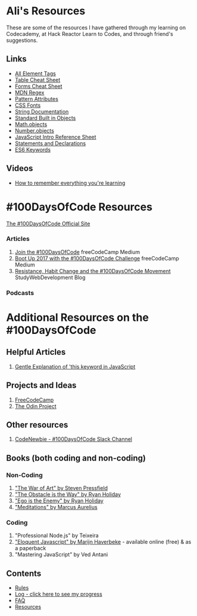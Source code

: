 # Ali's Resources
These are some of the resources I have gathered through my learning on Codecademy, at Hack Reactor Learn to Codes, and through friend's suggestions.

## Links
* <a href="https://developer.mozilla.org/en-US/docs/Web/HTML/Element">All Element Tags</a>
* <a href="https://www.codecademy.com/learn/learn-html/modules/learn-html-tables/reference">Table Cheat Sheet</a>
* <a href="https://www.codecademy.com/learn/learn-html/modules/learn-html-forms/reference">Forms Cheat Sheet</a>
* <a href="https://developer.mozilla.org/en-US/docs/Web/JavaScript/Guide/Regular_Expressions">MDN Regex </a>
* <a href="https://www.w3schools.com/tags/att_pattern.asp">Pattern Attributes</a>
* <a href="http://www.cssfontstack.com">CSS Fonts</a>
* <a href="https://developer.mozilla.org/en-US/docs/Web/JavaScript/Reference/Global_Objects/String/prototype">String Documentation</a>
* <a href="https://developer.mozilla.org/en-US/docs/Web/JavaScript/Reference/Global_Objects">Standard Built in Objects</a>
* <a href="https://developer.mozilla.org/en-US/docs/Web/JavaScript/Reference/Global_Objects/Math">Math.objects</a>
* <a href="https://developer.mozilla.org/en-US/docs/Web/JavaScript/Reference/Global_Objects/Number">Number.objects</a>
* <a href="https://www.codecademy.com/learn/introduction-to-javascript/modules/learn-javascript-introduction/reference">JavaScript Intro Reference Sheet</a>
* <a href="https://developer.mozilla.org/en-US/docs/Web/JavaScript/Reference/Statements/var">Statements and Declarations</a>
* <a href="https://developer.mozilla.org/en-US/docs/Web/JavaScript/Reference/Lexical_grammar#Keywords">ES6 Keywords</a>

## Videos
* <a href="https://www.youtube.com/watch?v=aMzAjQ4uUag">How to remember everything you're learning</a>

#
# #100DaysOfCode Resources

[The #100DaysOfCode Official Site](http://100daysofcode.com/)

### Articles
1. [Join the #100DaysOfCode](https://medium.freecodecamp.com/join-the-100daysofcode-556ddb4579e4) freeCodeCamp Medium
2. [Boot Up 2017 with the #100DaysOfCode Challenge](https://medium.freecodecamp.com/start-2017-with-the-100daysofcode-improved-and-updated-18ce604b237b) freeCodeCamp Medium 
3. [Resistance, Habit Change and the #100DaysOfCode Movement](https://studywebdevelopment.com/100-days-of-code.html) StudyWebDevelopment Blog

### Podcasts

# Additional Resources on the #100DaysOfCode

## Helpful Articles
1. [Gentle Explanation of 'this keyword in JavaScript](http://rainsoft.io/gentle-explanation-of-this-in-javascript/)

## Projects and Ideas
1. [FreeCodeCamp](https://www.freecodecamp.com)
2. [The Odin Project](http://www.theodinproject.com/)

## Other resources
1. [CodeNewbie - #100DaysOfCode Slack Channel](https://codenewbie.typeform.com/to/uwsWlZ)

## Books (both coding and non-coding)

### Non-Coding
1. ["The War of Art" by Steven Pressfield](http://www.goodreads.com/book/show/1319.The_War_of_Art)
2. ["The Obstacle is the Way" by Ryan Holiday](http://www.goodreads.com/book/show/18668059-the-obstacle-is-the-way?ac=1&from_search=true)
3. ["Ego is the Enemy" by Ryan Holiday](http://www.goodreads.com/book/show/27036528-ego-is-the-enemy?from_search=true&search_version=service)
4. ["Meditations" by Marcus Aurelius](https://www.goodreads.com/book/show/662925.Meditations)

### Coding
1. "Professional Node.js" by Teixeira
2. ["Eloquent Javascript" by Marijn Haverbeke](http://eloquentjavascript.net/) - available online (free) & as a paperback
3. "Mastering JavaScript" by Ved Antani

## Contents
* [Rules](rules.md)
* [Log - click here to see my progress](log.md)
* [FAQ](FAQ.md)
* [Resources](resources.md)
